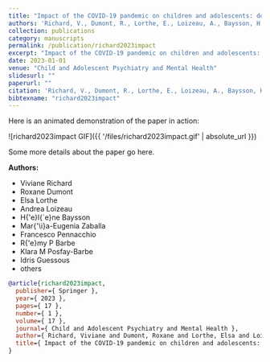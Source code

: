 ```yaml
---
title: "Impact of the COVID-19 pandemic on children and adolescents: determinants and association with quality of life and mental health—a cross-sectional study"
authors: 'Richard, V., Dumont, R., Lorthe, E., Loizeau, A., Baysson, H., Zaballa, M., Pennacchio, F., Barbe, R., Posfay-Barbe, K., Guessous, I. & others'
collection: publications
category: manuscripts
permalink: /publication/richard2023impact
excerpt: "Impact of the COVID-19 pandemic on children and adolescents: determinants and association with quality of life and mental health—a cross-sectional study"
date: 2023-01-01
venue: "Child and Adolescent Psychiatry and Mental Health"
slidesurl: ""
paperurl: ""
citation: 'Richard, V., Dumont, R., Lorthe, E., Loizeau, A., Baysson, H., Zaballa, M., Pennacchio, F., Barbe, R., Posfay-Barbe, K., Guessous, I. & others (2023). "Impact of the COVID-19 pandemic on children and adolescents: determinants and association with quality of life and mental health—a cross-sectional study." Child and Adolescent Psychiatry and Mental Health, 17(1). 17.'
bibtexname: "richard2023impact"
---
```


Here is an animated demonstration of the paper in action:

![richard2023impact GIF]({{ '/files/richard2023impact.gif' | absolute_url }})

Some more details about the paper go here.

**Authors:**
 - Viviane Richard
 - Roxane Dumont
 - Elsa Lorthe
 - Andrea Loizeau
 - H{\'e}l{\`e}ne Baysson
 - Mar{\'\i}a-Eugenia Zaballa
 - Francesco Pennacchio
 - R{\'e}my P Barbe
 - Klara M Posfay-Barbe
 - Idris Guessous
 - others

```bibtex
@article{richard2023impact,
  publisher={ Springer },
  year={ 2023 },
  pages={ 17 },
  number={ 1 },
  volume={ 17 },
  journal={ Child and Adolescent Psychiatry and Mental Health },
  author={ Richard, Viviane and Dumont, Roxane and Lorthe, Elsa and Loizeau, Andrea and Baysson, H{\'e}l{\`e}ne and Zaballa, Mar{\'\i}a-Eugenia and Pennacchio, Francesco and Barbe, R{\'e}my P and Posfay-Barbe, Klara M and Guessous, Idris and others },
  title={ Impact of the COVID-19 pandemic on children and adolescents: determinants and association with quality of life and mental health—a cross-sectional study },
}
```
